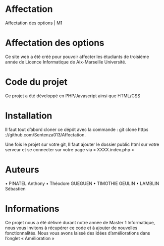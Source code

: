 # Affectation
Affectation des options | M1

# Affectation des options
Ce site web a été créé pour pouvoir affecter les étudiants de troisième année de Licence Informatique de Aix-Marseille Université.

# Code du projet
Ce projet a été développé en PHP/Javascript ainsi que HTML/CSS

# Installation
Il faut tout d’abord cloner ce dépôt avec la commande : 
git clone https ://github.com/Sentenza013/Affectation.

Une fois le projet sur votre git, Il faut ajouter le dossier public html sur votre serveur et se connecter sur votre page via « XXXX.index.php » 

# Auteurs
•	PINATEL Anthony
•	Théodore GUEGUEN
•	TIMOTHIE GEULIN
•	LAMBLIN Sébastien

# Informations 
Ce projet nous a été délivré durant notre année de Master 1 Informatique, nous vous invitons à récupérer ce code et à ajouter de nouvelles fonctionnalités.
Nous vous avons laissé des idées d’améliorations dans l’onglet « Amélioration »


